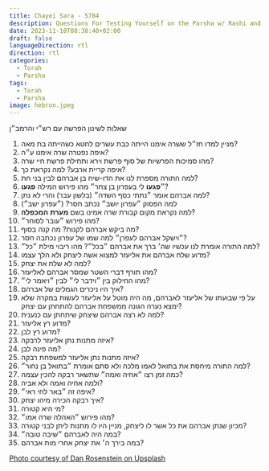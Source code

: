```yaml
---
title: Chayei Sara - 5784
description: Questions For Testing Yourself on the Parsha w/ Rashi and the Ramban
date: 2023-11-10T08:38:40+02:00
draft: false
languageDirection: rtl
direction: rtl
categories:
  - Torah
  - Parsha
tags:
  - Torah
  - Parsha
image: hebron.jpeg
---
```


שאלות לשינון הפרשה עם רש״י והרמב״ן

1. מניין למדו חז״ל ששרה אימנו הייתה כבת עשרים לחטא כשהייתה בת מאה?
2. איפה נפטרה שרה אימנו ע״ה?
3. מהו סמיכות הפרשיות של סוף פרשת וירא ותחילת פרשת חיי שרה?
4. איפה קריית ארבע? למה נקראת כך?
5. למה התורה מספרת לנו את הדו-שיח בן אברהם לבין בני חת?
6. ״**פגעו** לי בעפרון בן צחר״ מהו פירוש המילה **פגעו**?
7. למה אברהם אומר ״נתתי כסף השדה״ (בלשון עבר) והרי לא נתן?
8. למה הפסוק ״עפרון יושב״ נכתב חסר? (״עפרון ישב״)
9. למה נקראת מקום קבורת שרה אמינו בשם **מערת** **המכפלה**?
10. מהו פירוש ״עובר לסוחר״?
11. מה ביקש אברהם לקנות? מה קנה בסוף?
12. ״וישקל אברהם לעפרן״ למה שמו של עפרון נכתבה חסר?
13. למה התורה אומרת לנו עכשיו שה׳ ברך את אברהם ״בכל״? מהו ריבוי מילת ״כל״?
14. מדוע שלח אברהם את אליעזר למצוא אשה ליצחק ולא הלך עצמו?
15. למה לא שלח את יצחק?
16. מהו תורף דברי השטר שמסר אברהם לאליעזר?
17. מהו החילוק בין ״וידבר לי״ לבין ״ויאמר לי״?
18. איך היו ניכרים הגמלים של אברהם?
19. על פי שבועתו של אליעזר לאברהם, מה היה מוטל על אליעזר לעשות במקרה שלא ימצא נערה הגונה ממשפחת אברהם להתחתן עם יצחק?
20. למה לא רצה אברהם שיצחק שיתחתן עם כנענית?
21. מדוע רץ אליעזר?
22. מדוע רץ לבן?
23. איזה מתנות נתן אליעזר לרבקה?
24. מה פינה לבן?
25. איזה מתנות נתן אליעזר למשפחת רבקה?
26. למה התורה מיחסת את בתואל לאמו מלכה ולא סתם אומרת ״בתואל בן נחור״?
27. כמה זמן רצו ״אחיה ואמה״ שתשאר רבקה להכין עצמה?
28. ולמה אחיה ואמה ולא אביה?
29. איפה זה ״באר לחי ראי״?
30. איך רבקה הכירה מיהו יצחק?
31. מי היא קטורה?
32. מהו פירוש ״האהלה שרה אמו״?
33. מכיון שנתן אברהם את כל אשר לו ליצחק, מניין היו לו מתנות ליתן לבני קטורה?
34. במה היה לאברהם ״שיבה טובה״?
35. במה בירך ה׳ את יצחק אחרי מות אברהם?

[Photo courtesy of Dan Rosenstein on Upsplash](https://unsplash.com/photos/brown-concrete-building-near-green-trees-during-daytime-eyuTaorbYVU?utm_content=creditShareLink&utm_medium=referral&utm_source=unsplash)
